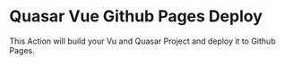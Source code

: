# Quasar Vue Github Pages Deploy

This Action will build your Vu and Quasar Project and deploy it to Github Pages.
